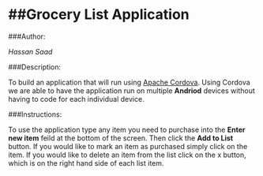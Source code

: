 ##Grocery List Application
=======

###Author:

*Hassan Saad*

###Description:

To build an application that will run using [](http://cordova.apache.org/images/cordova_256.png)[Apache Cordova](http://cordova.apache.org/). Using Cordova we are able to have the application run on multiple [](http://www.techrj.com/wp-content/uploads/2013/01/android.png)**Andriod** devices without having to code for each individual device.

###Instructions:

To use the application type any item you need to purchase into the **Enter new item** feild at the bottom of the screen. Then click the **Add to List** button. If you would like to mark an item as purchased simply click on the item. If you would like to delete an item from the list click on the x button, which is on the right hand side of each list item.
